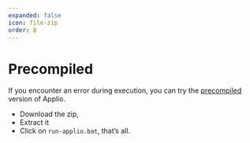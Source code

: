 ```yaml
---
expanded: false
icon: file-zip 
order: B
---
```


# Precompiled
If you encounter an error during execution, you can try the [precompiled](https://huggingface.co/IAHispano/Applio/resolve/main/Compiled/ApplioV3.0.8.zip) version of Applio.

- Download the zip, 
- Extract it 
- Click on `run-applio.bat`, that’s all.